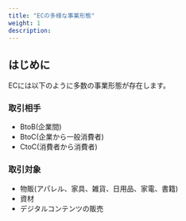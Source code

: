 ```yaml
---
title: "ECの多様な事業形態"
weight: 1
description: 
---
```


## はじめに

ECには以下のように多数の事業形態が存在します。

### 取引相手

- BtoB(企業間)
- BtoC(企業から一般消費者)
- CtoC(消費者から消費者)

### 取引対象

- 物販(アパレル、家具、雑貨、日用品、家電、書籍)
- 資材
- デジタルコンテンツの販売
  